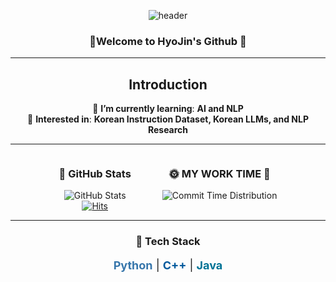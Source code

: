 <div align="center">
  
![header](https://capsule-render.vercel.app/api?type=Venom&color=auto&height=300&section=header&text=HyoJin's%20Github&fontSize=85)

### 🤗Welcome to HyoJin's Github 🤗

---

## Introduction
🔸 **I’m currently learning**: **AI and NLP**  
🔹 **Interested in**: **Korean Instruction Dataset, Korean LLMs, and NLP Research**

---

<div style="display: flex; justify-content: center; align-items: flex-start; gap: 50px;">

  <!-- GitHub Stats Section -->
  <div>
    <h3>📆 GitHub Stats</h3>
    <img src="https://github-readme-stats.vercel.app/api?username=HyoJin&show_icons=true&theme=onedark" alt="GitHub Stats">
    <br>
    <a href="https://hits.seeyoufarm.com">
      <img src="https://hits.seeyoufarm.com/api/count/incr/badge.svg?url=https%3A%2F%2Fgithub.com%2FHyoJin112&count_bg=%230058E1&title_bg=%230055A2&icon=&icon_color=%23E7E7E7&title=hits&edge_flat=false" alt="Hits">
    </a>
  </div>

  <!-- Commit Distribution Section -->
  <div>
    <h3> 🌞 MY WORK TIME 🌝</h3>
    <img src="https://github-profile-summary-cards.vercel.app/api/cards/productive-time?username=HyoJin&theme=github_dark" alt="Commit Time Distribution">
  </div>

</div>

---

<div align="center">
  <h3>🚀 Tech Stack</h3>
  <p style="font-size: 18px;">
    <span style="color: #3776AB; font-weight: bold;">Python</span> |
    <span style="color: #00599C; font-weight: bold;">C++</span> |
    <span style="color: #007396; font-weight: bold;">Java</span>
  </p>
</div>
